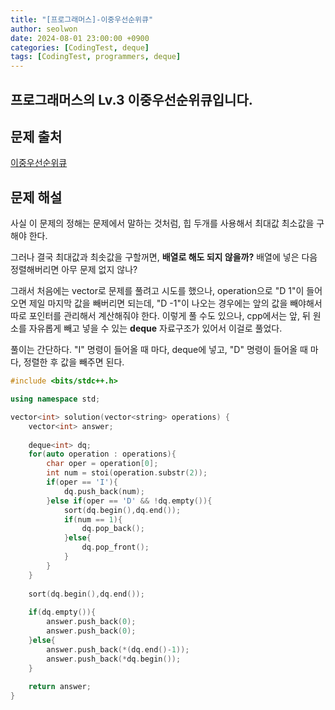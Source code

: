```yaml
---
title: "[프로그래머스]-이중우선순위큐"
author: seolwon
date: 2024-08-01 23:00:00 +0900
categories: [CodingTest, deque]
tags: [CodingTest, programmers, deque]
---
```


## 프로그래머스의 Lv.3 이중우선순위큐입니다.

## 문제 출처
[이중우선순위큐](https://school.programmers.co.kr/learn/courses/30/lessons/42628)

## 문제 해설
사실 이 문제의 정해는 문제에서 말하는 것처럼,
힙 두개를 사용해서 최대값 최소값을 구해야 한다.

그러나 결국 최대값과 최솟값을 구할꺼면, 
**배열로 해도 되지 않을까?**
배열에 넣은 다음 정렬해버리면 아무 문제 없지 않나?

그래서 처음에는 vector로 문제를 풀려고 시도를 했으나,
operation으로 "D 1"이 들어오면 제일 마지막 값을 빼버리면 되는데,
"D -1"이 나오는 경우에는 앞의 값을 빼야해서 따로 포인터를 관리해서 계산해줘야 한다.
이렇게 풀 수도 있으나, cpp에서는 앞, 뒤 원소를 자유롭게 빼고 넣을 수 있는
**deque**
자료구조가 있어서 이걸로 풀었다.

풀이는 간단하다. "I" 명령이 들어올 때 마다, deque에 넣고,
"D" 명령이 들어올 때 마다, 정렬한 후 값을 빼주면 된다.

```cpp
#include <bits/stdc++.h>

using namespace std;

vector<int> solution(vector<string> operations) {
    vector<int> answer;
    
    deque<int> dq;
    for(auto operation : operations){
        char oper = operation[0];
        int num = stoi(operation.substr(2));
        if(oper == 'I'){
            dq.push_back(num);
        }else if(oper == 'D' && !dq.empty()){
            sort(dq.begin(),dq.end());
            if(num == 1){
                dq.pop_back();
            }else{
                dq.pop_front();
            }
        }
    }
    
    sort(dq.begin(),dq.end());
    
    if(dq.empty()){
        answer.push_back(0);
        answer.push_back(0);
    }else{
        answer.push_back(*(dq.end()-1));
        answer.push_back(*dq.begin());
    }
    
    return answer;
}
```